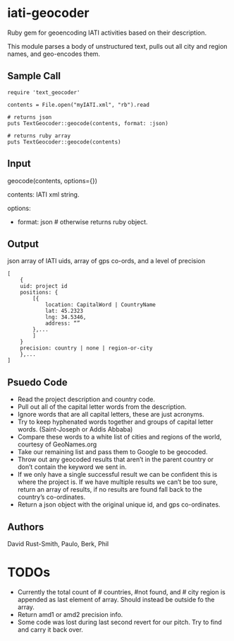 iati-geocoder
=============

Ruby gem for geoencoding IATI activities based on their description.

This module parses a body of unstructured text, pulls out all city and region names, and geo-encodes them.


Sample Call
-----------
	
	require 'text_geocoder'

	contents = File.open("myIATI.xml", "rb").read

	# returns json
	puts TextGeocoder::geocode(contents, format: :json)  
	
	# returns ruby array
	puts TextGeocoder::geocode(contents)  	
	

Input
-----
geocode(contents, options={})  

contents: IATI xml string.

options: 
* format: json 	# otherwise returns ruby object.
  
  
Output
------
json array of IATI uids, array of gps co-ords, and a level of precision

	[
		{ 
		uid: project id
		positions: {
			[{
				location: CapitalWord | CountryName
				lat: 45.2323
				lng: 34.5346,
				address: “”
			},...
			]
		}
		precision: country | none | region-or-city
		},...
	]


Psuedo Code
-----------

* Read the project description and country code.
* Pull out all of the capital letter words from the description.
* Ignore words that are all capital letters, these are just acronyms.
* Try to keep hyphenated words together and groups of capital letter words. (Saint-Joseph or Addis Abbaba)
* Compare these words to a white list of cities and regions of the world, courtesy of GeoNames.org
* Take our remaining list and pass them to Google to be geocoded.
* Throw out any geocoded results that aren’t in the parent country or don’t contain the keyword we sent in.
* If we only have a single successful result we can be confident this is where the project is. If we have multiple results we can’t be too sure, return an array of results, if no results are found fall back to the country’s co-ordinates.
* Return a json object with the original unique id, and gps co-ordinates.

Authors
-------
David Rust-Smith, Paulo, Berk, Phil

TODOs
=====

* Currently the total count of # countries, #not found, and # city region is appended as last element of array. Should instead be outside fo the array.
* Return amd1 or amd2 precision info.
* Some code was lost during last second revert for our pitch. Try to find and carry it back over.
